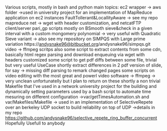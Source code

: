 Various scripts, mostly in bash and python
main topics:
ec2 wrapper -> aws folder
	->used in university project for an implementation of MapReduce application on ec2 instances FaultTollerant&LocallityAware 
		-> see my repo mapreduce
net -> wget with header customization, and netcatFTP client/server 
pari_gp scripts mostly on BSmooth sieve&check in a given interval with a custom mongomery polynomial
	-> very useful with Quadratic Sieve variant -> also see my repository on SIMPQS with Large prime variation https://andysnake96@bitbucket.org/andysnake96/simpqs.git 
video -> ffmpeg scritps
also 
	some script to extract contents from some cdn, basically html regex parsing and download enqueuing via wget with headers customized
	some script to get pdf diffs between some file, trivial but very useful UseCase shortly extract differences in 2 pdf version of slide, for say
		-> missing diff parsing to remark changed pages
	some scripts on video editing with the most great and powerl video software -> ffmpeg 
		-> very unclean unfortunatelly but I plan to return on these shortly 
	a non trivial Makefile that I've used in a network university project for the building and dynamically setting parameters used by a bash script to automate time mesuring on different configuration
		->var/getTimesAutomation.sh and var/Makefiles/Makefile
			-> used in an implementation of SelectiveRepete over an berkeley UDP socket to build reliability on top of UDP
				->details in my repo https://github.com/andysnake96/selective_repete_ring_buffer_concurrent
Hopefully Usefull to anybody
